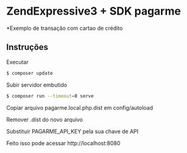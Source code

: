 # ZendExpressive3 + SDK pagarme



*Exemplo de transação com cartao de crédito



## Instruções


Executar 
```bash
$ composer update
```

Subir servidor embutido

```bash
$ composer run --timeout=0 serve
```

Copiar arquivo pagarme.local.php.dist em config/autoload

Remover .dist do novo arquivo

Substituir PAGARME_API_KEY pela sua chave de API 


Feito isso pode acessar http://localhost:8080


